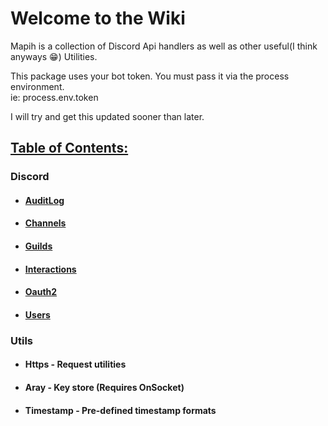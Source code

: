 # Welcome to the Wiki  

Mapih is a collection of Discord Api handlers as well as other useful(I think anyways 😁) Utilities.

This package uses your bot token. You must pass it via the process environment.  
ie: process.env.token  

I will try and get this updated sooner than later.  


## <u>Table of Contents:</u>  

### Discord  

* #### [AuditLog](https://github.com/gidsola/mapih/wiki/Auditlog)

* #### [Channels](https://github.com/gidsola/mapih/wiki/Channels)

* #### [Guilds](https://github.com/gidsola/mapih/wiki/Guilds)

* #### [Interactions](https://github.com/gidsola/mapih/wiki/Interactions)

* #### [Oauth2](https://github.com/gidsola/mapih/wiki/Oauth2)

* #### [Users](https://github.com/gidsola/mapih/wiki/Users)

### Utils  

* #### Https - Request utilities

* #### Aray - Key store (Requires OnSocket)

* #### Timestamp - Pre-defined timestamp formats


